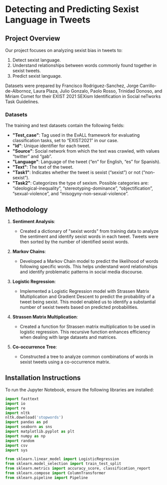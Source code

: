 # Detecting and Predicting Sexist Language in Tweets

## Project Overview

Our project focuses on analyzing sexist bias in tweets to:

1. Detect sexist language.
2. Understand relationships between words commonly found together in sexist tweets.
3. Predict sexist language.

Datasets were prepared by Francisco Rodriguez-Sanchez, Jorge Carrillo-de-Albornoz, Laura Plaza, Julio Gonzalo, Paolo Rosso, Trinidad Donoso, and Miriam Comet for their EXIST 2021 SEXism Identification in Social neTworks Task Guidelines.

### Datasets

The training and test datasets contain the following fields:
- **"Test_case"**: Tag used in the EvALL framework for evaluating classification tasks, set to “EXIST2021” in our case.
- **"Id"**: Unique identifier for each tweet.
- **"Source"**: Social network from which the text was crawled, with values “twitter” and “gab”.
- **"Language"**: Language of the tweet (“en” for English, “es” for Spanish).
- **"Text"**: The text of the tweet.
- **"Task1"**: Indicates whether the tweet is sexist (“sexist”) or not (“non-sexist”).
- **"Task2"**: Categorizes the type of sexism. Possible categories are: “ideological-inequality”, “stereotyping-dominance”, “objectification”, “sexual-violence”, and “misogyny-non-sexual-violence”.

## Methodology

1. **Sentiment Analysis**:
   - Created a dictionary of "sexist words" from training data to analyze the sentiment and identify sexist words in each tweet. Tweets were then sorted by the number of identified sexist words.

2. **Markov Chains**:
   - Developed a Markov Chain model to predict the likelihood of words following specific words. This helps understand word relationships and identify problematic patterns in social media discourse.

3. **Logistic Regression**:
   - Implemented a Logistic Regression model with Strassen Matrix Multiplication and Gradient Descent to predict the probability of a tweet being sexist. This model enabled us to identify a substantial number of sexist tweets based on predicted probabilities.

4. **Strassen Matrix Multiplication**:
   - Created a function for Strassen matrix multiplication to be used in logistic regression. This recursive function enhances efficiency when dealing with large datasets and matrices.

5. **Co-occurrence Tree**:
   - Constructed a tree to analyze common combinations of words in sexist tweets using a co-occurrence matrix.

## Installation Instructions

To run the Jupyter Notebook, ensure the following libraries are installed:

```python
import fasttext
import io
import re
import nltk
nltk.download('stopwords')
import pandas as pd
import seaborn as sns
import matplotlib.pyplot as plt
import numpy as np
import random
import csv
import sys

from sklearn.linear_model import LogisticRegression
from sklearn.model_selection import train_test_split
from sklearn.metrics import accuracy_score, classification_report
from sklearn.compose import ColumnTransformer
from sklearn.pipeline import Pipeline
